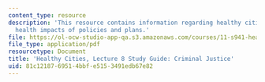 ```yaml
---
content_type: resource
description: 'This resource contains information regarding healthy cities: Assessing
  health impacts of policies and plans.'
file: https://ol-ocw-studio-app-qa.s3.amazonaws.com/courses/11-s941-healthy-cities-assessing-health-impacts-of-policies-and-plans-spring-2016/81c1218769514bbfe5153491edb67e82_MIT11_S941S16_Class8Guide.pdf
file_type: application/pdf
resourcetype: Document
title: 'Healthy Cities, Lecture 8 Study Guide: Criminal Justice'
uid: 81c12187-6951-4bbf-e515-3491edb67e82
---
```

